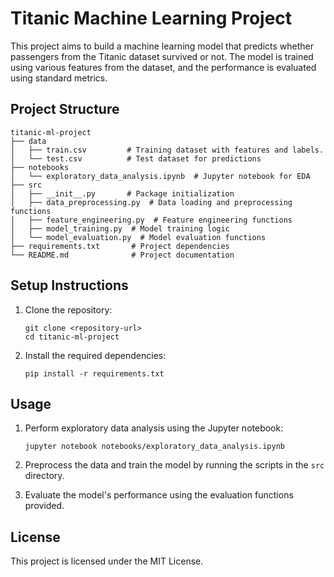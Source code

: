 # Titanic Machine Learning Project

This project aims to build a machine learning model that predicts whether passengers from the Titanic dataset survived or not. The model is trained using various features from the dataset, and the performance is evaluated using standard metrics.

## Project Structure

```
titanic-ml-project
├── data
│   ├── train.csv         # Training dataset with features and labels.
│   └── test.csv          # Test dataset for predictions
├── notebooks
│   └── exploratory_data_analysis.ipynb  # Jupyter notebook for EDA
├── src
│   ├── __init__.py       # Package initialization
│   ├── data_preprocessing.py  # Data loading and preprocessing functions
│   ├── feature_engineering.py  # Feature engineering functions
│   ├── model_training.py  # Model training logic
│   └── model_evaluation.py  # Model evaluation functions
├── requirements.txt       # Project dependencies
└── README.md              # Project documentation
```

## Setup Instructions

1. Clone the repository:
   ```
   git clone <repository-url>
   cd titanic-ml-project
   ```

2. Install the required dependencies:
   ```
   pip install -r requirements.txt
   ```

## Usage

1. Perform exploratory data analysis using the Jupyter notebook:
   ```
   jupyter notebook notebooks/exploratory_data_analysis.ipynb
   ```

2. Preprocess the data and train the model by running the scripts in the `src` directory.

3. Evaluate the model's performance using the evaluation functions provided.

## License

This project is licensed under the MIT License.
